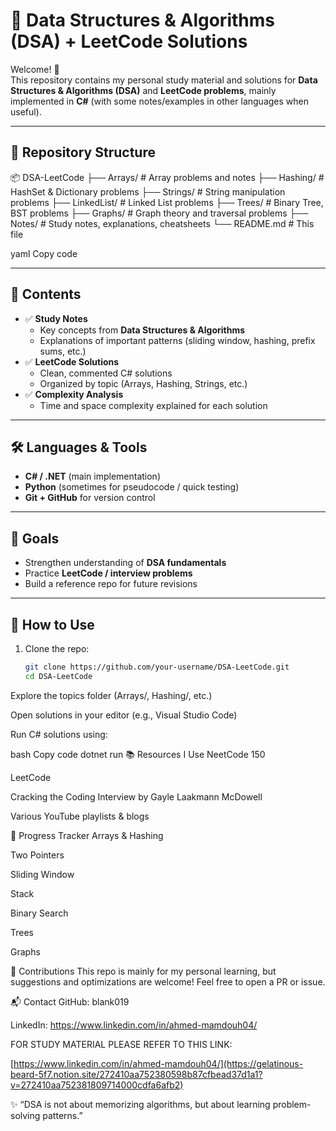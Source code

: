 # 📘 Data Structures & Algorithms (DSA) + LeetCode Solutions

Welcome! 👋  
This repository contains my personal study material and solutions for **Data Structures & Algorithms (DSA)** and **LeetCode problems**, mainly implemented in **C#** (with some notes/examples in other languages when useful).

---

## 📂 Repository Structure
📦 DSA-LeetCode
├── Arrays/ # Array problems and notes
├── Hashing/ # HashSet & Dictionary problems
├── Strings/ # String manipulation problems
├── LinkedList/ # Linked List problems
├── Trees/ # Binary Tree, BST problems
├── Graphs/ # Graph theory and traversal problems
├── Notes/ # Study notes, explanations, cheatsheets
└── README.md # This file

yaml
Copy code

---

## 📑 Contents
- ✅ **Study Notes**  
  - Key concepts from **Data Structures & Algorithms**  
  - Explanations of important patterns (sliding window, hashing, prefix sums, etc.)  
- ✅ **LeetCode Solutions**  
  - Clean, commented C# solutions  
  - Organized by topic (Arrays, Hashing, Strings, etc.)  
- ✅ **Complexity Analysis**  
  - Time and space complexity explained for each solution  

---

## 🛠 Languages & Tools
- **C# / .NET** (main implementation)  
- **Python** (sometimes for pseudocode / quick testing)  
- **Git + GitHub** for version control  

---

## 🎯 Goals
- Strengthen understanding of **DSA fundamentals**  
- Practice **LeetCode / interview problems**  
- Build a reference repo for future revisions  

---

## 📌 How to Use
1. Clone the repo:
   ```bash
   git clone https://github.com/your-username/DSA-LeetCode.git
   cd DSA-LeetCode
Explore the topics folder (Arrays/, Hashing/, etc.)

Open solutions in your editor (e.g., Visual Studio Code)

Run C# solutions using:

bash
Copy code
dotnet run
📚 Resources I Use
NeetCode 150

LeetCode

Cracking the Coding Interview by Gayle Laakmann McDowell

Various YouTube playlists & blogs

🚀 Progress Tracker
 Arrays & Hashing

 Two Pointers

 Sliding Window

 Stack

 Binary Search

 Trees

 Graphs

🤝 Contributions
This repo is mainly for my personal learning, but suggestions and optimizations are welcome!
Feel free to open a PR or issue.

📬 Contact
GitHub: blank019

LinkedIn: https://www.linkedin.com/in/ahmed-mamdouh04/


FOR STUDY MATERIAL PLEASE REFER TO THIS LINK:

[https://www.linkedin.com/in/ahmed-mamdouh04/](https://gelatinous-beard-5f7.notion.site/272410aa752380598b87cfbead37d1a1?v=272410aa752381809714000cdfa6afb2)

✨ “DSA is not about memorizing algorithms, but about learning problem-solving patterns.”
